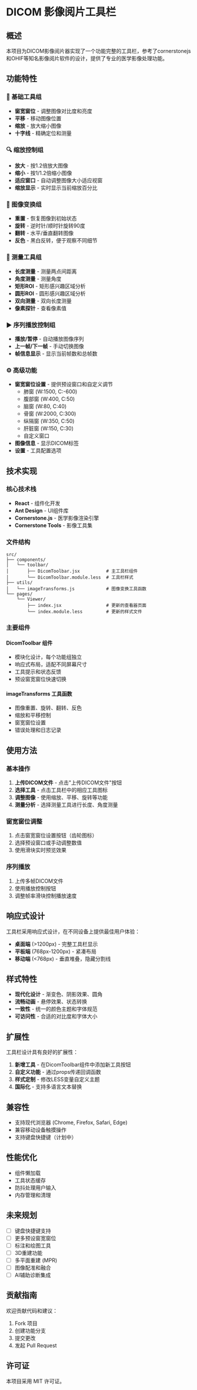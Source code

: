 # DICOM 影像阅片工具栏

## 概述

本项目为DICOM影像阅片器实现了一个功能完整的工具栏，参考了cornerstonejs和OHIF等知名影像阅片软件的设计，提供了专业的医学影像处理功能。

## 功能特性

### 🔧 基础工具组

- **窗宽窗位** - 调整图像对比度和亮度
- **平移** - 移动图像位置
- **缩放** - 放大缩小图像
- **十字线** - 精确定位和测量

### 🔍 缩放控制组

- **放大** - 按1.2倍放大图像
- **缩小** - 按1/1.2倍缩小图像
- **适应窗口** - 自动调整图像大小适应视窗
- **缩放显示** - 实时显示当前缩放百分比

### 🔄 图像变换组

- **重置** - 恢复图像到初始状态
- **旋转** - 逆时针/顺时针旋转90度
- **翻转** - 水平/垂直翻转图像
- **反色** - 黑白反转，便于观察不同细节

### 📏 测量工具组

- **长度测量** - 测量两点间距离
- **角度测量** - 测量角度
- **矩形ROI** - 矩形感兴趣区域分析
- **圆形ROI** - 圆形感兴趣区域分析
- **双向测量** - 双向长度测量
- **像素探针** - 查看像素值

### ▶️ 序列播放控制组

- **播放/暂停** - 自动播放图像序列
- **上一帧/下一帧** - 手动切换图像
- **帧信息显示** - 显示当前帧数和总帧数

### ⚙️ 高级功能

- **窗宽窗位设置** - 提供预设窗口和自定义调节
  - 肺窗 (W:1500, C:-600)
  - 腹部窗 (W:400, C:50)
  - 脑窗 (W:80, C:40)
  - 骨窗 (W:2000, C:300)
  - 纵隔窗 (W:350, C:50)
  - 肝脏窗 (W:150, C:30)
  - 自定义窗口
- **图像信息** - 显示DICOM标签
- **设置** - 工具配置选项

## 技术实现

### 核心技术栈

- **React** - 组件化开发
- **Ant Design** - UI组件库
- **Cornerstone.js** - 医学影像渲染引擎
- **Cornerstone Tools** - 影像工具集

### 文件结构

```
src/
├── components/
│   └── toolbar/
│       ├── DicomToolbar.jsx          # 主工具栏组件
│       └── DicomToolbar.module.less  # 工具栏样式
├── utils/
│   └── imageTransforms.js            # 图像变换工具函数
└── pages/
    └── Viewer/
        ├── index.jsx                 # 更新的查看器页面
        └── index.module.less         # 更新的样式文件
```

### 主要组件

#### DicomToolbar 组件

- 模块化设计，每个功能组独立
- 响应式布局，适配不同屏幕尺寸
- 工具提示和状态反馈
- 预设窗宽窗位快速切换

#### imageTransforms 工具函数

- 图像重置、旋转、翻转、反色
- 缩放和平移控制
- 窗宽窗位设置
- 错误处理和日志记录

## 使用方法

### 基本操作

1. **上传DICOM文件** - 点击"上传DICOM文件"按钮
2. **选择工具** - 点击工具栏中的相应工具图标
3. **调整图像** - 使用缩放、平移、旋转等功能
4. **测量分析** - 选择测量工具进行长度、角度测量

### 窗宽窗位调整

1. 点击窗宽窗位设置按钮（齿轮图标）
2. 选择预设窗口或手动调整数值
3. 使用滑块实时预览效果

### 序列播放

1. 上传多帧DICOM文件
2. 使用播放控制按钮
3. 调整帧率滑块控制播放速度

## 响应式设计

工具栏采用响应式设计，在不同设备上提供最佳用户体验：

- **桌面端** (>1200px) - 完整工具栏显示
- **平板端** (768px-1200px) - 紧凑布局
- **移动端** (<768px) - 垂直堆叠，隐藏分割线

## 样式特性

- **现代化设计** - 渐变色、阴影效果、圆角
- **流畅动画** - 悬停效果、状态转换
- **一致性** - 统一的颜色主题和字体规范
- **可访问性** - 合适的对比度和字体大小

## 扩展性

工具栏设计具有良好的扩展性：

1. **新增工具** - 在DicomToolbar组件中添加新工具按钮
2. **自定义功能** - 通过props传递回调函数
3. **样式定制** - 修改LESS变量自定义主题
4. **国际化** - 支持多语言文本替换

## 兼容性

- 支持现代浏览器 (Chrome, Firefox, Safari, Edge)
- 兼容移动设备触摸操作
- 支持键盘快捷键（计划中）

## 性能优化

- 组件懒加载
- 工具状态缓存
- 防抖处理用户输入
- 内存管理和清理

## 未来规划

- [ ] 键盘快捷键支持
- [ ] 更多预设窗宽窗位
- [ ] 标注和绘图工具
- [ ] 3D重建功能
- [ ] 多平面重建 (MPR)
- [ ] 图像配准和融合
- [ ] AI辅助诊断集成

## 贡献指南

欢迎贡献代码和建议：

1. Fork 项目
2. 创建功能分支
3. 提交更改
4. 发起 Pull Request

## 许可证

本项目采用 MIT 许可证。
